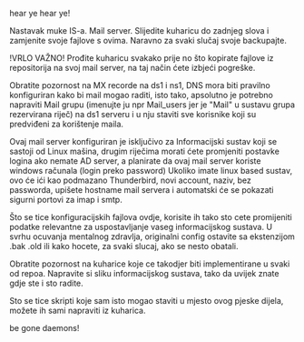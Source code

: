 hear ye hear ye!

Nastavak muke IS-a. Mail server. Slijedite kuharicu do zadnjeg slova i zamjenite svoje fajlove s ovima. Naravno za svaki slučaj svoje backupajte.

!VRLO VAŽNO!
Prođite kuharicu svakako prije no što kopirate fajlove iz repositorija na svoj mail server, na taj način ćete izbjeći pogreške.

Obratite pozornost na MX recorde na ds1 i ns1, DNS mora biti pravilno konfiguriran kako bi mail mogao raditi, isto tako, apsolutno je potrebno napraviti Mail grupu (imenujte ju npr Mail_users jer je "Mail" u sustavu grupa rezervirana riječ) na ds1 serveru i u nju staviti sve korisnike koji su predviđeni za korištenje maila.

Ovaj mail server konfiguriran je isključivo za Informacijski sustav koji se sastoji od Linux mašina, drugim riječima morati ćete promjeniti postavke logina ako nemate AD server, a planirate da ovaj mail server koriste windows računala (login preko password) Ukoliko imate linux based sustav, ovo će ići kao podmazano Thunderbird, novi account, naziv, bez passworda, upišete hostname mail servera i automatski će se pokazati sigurni portovi za imap i smtp.

Što se tice konfiguracijskih fajlova ovdje, korisite ih tako sto cete promijeniti podatke relevantne za uspostavljanje vaseg informacijskog sustava.
U svrhu ocuvanja mentalnog zdravlja, originalni config ostavite sa ekstenzijom .bak .old ili kako hocete, za svaki slucaj, ako se nesto obatali.

Obratite pozornost na kuharice koje ce takodjer biti implementirane u svaki od repoa.
Napravite si sliku informacijskog sustava, tako da uvijek znate gdje ste i sto radite.

Sto se tice skripti koje sam isto mogao staviti u mjesto ovog pjeske dijela, možete ih sami napraviti iz kuharica.

be gone daemons!

